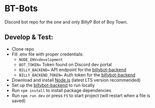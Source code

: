 # BT-Bots

Discord bot repo for the one and only BillyP Bot of Boy Town.

## Develop & Test:

-   Clone repo
-   Fill .env file with proper credentials:
    -   `NODE_ENV=development`
    -   `BOT_TOKEN=` Token found on Discord dev portal
    -   `BILLY_BACKEND=` API endpoint for the [billybot-backend](https://github.com/BillyP-Bot/billybot-backend)
    -   `BILLY_BACKEND_TOKEN=` Auth token for the [billybot-backend](https://github.com/BillyP-Bot/billybot-backend)
-   Download and install [Node.js](https://nodejs.org/en/download/) (latest LTS version recommended)
-   Set up the [billybot-backend](https://github.com/BillyP-Bot/billybot-backend) to run locally
-   Run `npm install` to install package dependencies
-   Run `npm run dev` or press `F5` to start project (will restart when a file is saved)
